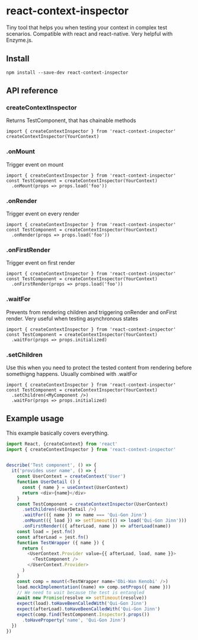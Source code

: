 # react-context-inspector

Tiny tool that helps you when testing your context in complex test scenarios. Compatible with react and react-native. Very helpful with Enzyme.js.

## Install

```shell
npm install --save-dev react-context-inspector
```

## API reference

### createContextInspector

Returns TestComponent, that has chainable methods

```
import { createContextInspector } from 'react-context-inspector'
createContextInspector(YourContext)
```

### .onMount

Trigger event on mount


```
import { createContextInspector } from 'react-context-inspector'
const TestComponent = createContextInspector(YourContext)
  .onMount(props => props.load('foo'))
```

### .onRender

Trigger event on every render


```
import { createContextInspector } from 'react-context-inspector'
const TestComponent = createContextInspector(YourContext)
  .onRender(props => props.load('foo'))
```

### .onFirstRender

Trigger event on first render


```
import { createContextInspector } from 'react-context-inspector'
const TestComponent = createContextInspector(YourContext)
  .onFirstRender(props => props.load('foo'))
```

### .waitFor

Prevents from rendering children and triggering onRender and onFirst render. Very useful when testing asynchronous states


```
import { createContextInspector } from 'react-context-inspector'
const TestComponent = createContextInspector(YourContext)
  .waitFor(props => props.initialized)
```

### .setChildren

Use this when you need to protect the tested content from rendering before somethigng happens. Usually combined with .waitFor


```
import { createContextInspector } from 'react-context-inspector'
const TestComponent = createContextInspector(YourContext)
  .setChildren(<MyComponent />)
  .waitFor(props => props.initialized)
```

## Example usage

This example basically covers everything.

```javascript
import React, {createContext} from 'react'
import { createContextInspector } from 'react-context-inspector'


describe('Test component', () => {
  it('provides user name', () => {
    const UserContext = createContext('User')
    function UserDetail () {
      const { name } = useContext(UserContext)
      return <div>{name}</div>
    }
    const TestComponent = createContextInspector(UserContext)
      .setChildren(<UserDetail />)
      .waitFor(({ name }) => name === 'Qui-Gon Jinn')
      .onMount(({ load }) => setTimeout(() => load('Qui-Gon Jinn')))
      .onFirstRender(({ afterLoad, name }) => afterLoad(name))
    const load = jest.fn()
    const afterLoad = jest.fn()
    function TestWrapper ({ name }) {
      return (
        <UserContext.Provider value={{ afterLoad, load, name }}>
          <TestComponent />
        </UserContext.Provider>
      )
    }
    const comp = mount(<TestWrapper name='Obi-Wan Kenobi' />)
    load.mockImplementation((name) => comp.setProps({ name }))
    // We need to wait because the test is entangled
    await new Promise(resolve => setTimeout(resolve))
    expect(load).toHaveBeenCalledWith('Qui-Gon Jinn')
    expect(afterLoad).toHaveBeenCalledWith('Qui-Gon Jinn')
    expect(comp.find(TestComponent.Inspector).props())
      .toHaveProperty('name', 'Qui-Gon Jinn')
  })
})
```
